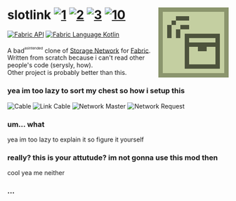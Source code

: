# slotlink [![1][1]][6]  [![2][2]][4]  [![3][3]][5] [![10][10]][11] <img src="src/main/resources/assets/slotlink/icon.png" align="right"/>

[![Fabric API](https://images2.imgbox.com/8e/38/bfInI5qv_o.png)][8] [![Fabric Language Kotlin](https://images2.imgbox.com/e6/72/9pHQB5ZC_o.png)][9]

A bad<sup><sup><sub>asintended</sub></sup></sup> clone of [Storage Network](https://github.com/Lothrazar/Storage-Network) for [Fabric](https://fabricmc.net/).   
Written from scratch because i can't read other people's code (serysly, how).   
Other project is probably better than this.

### yea im too lazy to sort my chest so how i setup this
![Cable](https://images2.imgbox.com/a4/18/pCq7E56X_o.png)
![Link Cable](https://images2.imgbox.com/0b/4d/TDAhSZqx_o.png)
![Network Master](https://images2.imgbox.com/77/b3/CTNiiKTE_o.png)
![Network Request](https://images2.imgbox.com/49/d4/NdQCWm0y_o.png)

### um... what
yea im too lazy to explain it so figure it yourself

### really? this is your attutude? im not gonna use this mod then
cool yea me neither

### ...

[1]: https://img.shields.io/badge/minecraft-1.15.2-brightgreen
[2]: https://img.shields.io/badge/loader-Fabric-blue
[3]: https://img.shields.io/badge/code_quality-F-red
[4]: https://fabricmc.net
[5]: https://git.io/code-quality
[6]: https://minecraft.net
[7]: src/main/resources/assets/storagenetworks/icon.png
[8]: https://www.curseforge.com/minecraft/mc-mods/fabric-api
[9]: https://www.curseforge.com/minecraft/mc-mods/fabric-language-kotlin
[10]: http://cf.way2muchnoise.eu/full_slotlink_downloads.svg
[11]: https://www.curseforge.com/minecraft/mc-mods/slotlink
